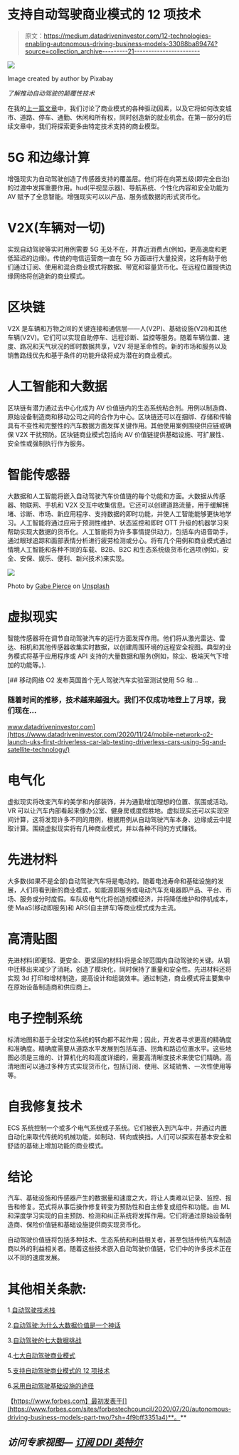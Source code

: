# 支持自动驾驶商业模式的 12 项技术

> 原文：<https://medium.datadriveninvestor.com/12-technologies-enabling-autonomous-driving-business-models-33088ba89474?source=collection_archive---------21----------------------->

![](img/726030d80fc48a5b78aa90dcaa318b3f.png)

Image created by author by Pixabay

*了解推动自动驾驶的颠覆性技术*

在我的[上一篇文章](http://www.forbes.com/sites/forbestechcouncil/2020/06/24/autonomous-driving-business-models-part-one/)中，我们讨论了商业模式的各种驱动因素，以及它将如何改变城市、道路、停车、通勤、休闲和所有权，同时创造新的就业机会。在第一部分的后续文章中，我们将探索更多由特定技术支持的商业模型。

# **5G 和边缘计算**

增强现实为自动驾驶创造了传感器支持的覆盖层。他们将在向第五级(即完全自治)的过渡中发挥重要作用。hud(平视显示器)、导航系统、个性化内容和安全功能为 AV 赋予了全息智能。增强现实可以以产品、服务或数据的形式货币化。

# **V2X(车辆对一切)**

实现自动驾驶等实时用例需要 5G 无处不在，并靠近消费点(例如，更高速度和更低延迟的边缘)。传统的电信运营商一直在 5G 方面进行大量投资，这将有助于他们通过订阅、使用和混合商业模式将数据、带宽和容量货币化。在远程位置提供边缘网络将创造新的商业模式。

# **区块链**

V2X 是车辆和万物之间的关键连接和通信层——人(V2P)、基础设施(V2I)和其他车辆(V2V)。它们可以实现自助停车、远程诊断、监控等服务。随着车辆位置、速度、路况和天气状况的即时数据共享，V2V 将是革命性的。新的市场和服务以及销售路线优先和基于条件的功能升级将成为潜在的商业模式。

# **人工智能和大数据**

区块链有潜力通过去中心化成为 AV 价值链内的生态系统粘合剂。用例以制造商、原始设备制造商和移动公司之间的合作为中心。区块链还可以在捆绑、存储和传输具有不变性和完整性的汽车数据方面发挥关键作用。其他使用案例围绕供应链或确保 V2X 干扰预防。区块链商业模式包括向 AV 价值链提供基础设施、可扩展性、安全性或强制执行作为服务。

# **智能传感器**

大数据和人工智能将嵌入自动驾驶汽车价值链的每个功能和方面。大数据从传感器、物联网、手机和 V2X 交互中收集信息。它还可以创建道路流量，用于缓解拥堵、诊断、市场、新应用程序、支持数据的即时功能，并使人工智能能够更快地学习。人工智能将通过应用于预测性维护、状态监控和即时 OTT 升级的机器学习来帮助实现大数据的货币化。人工智能将为许多事情提供动力，包括车内语音助手，通过眼球追踪和面部表情分析进行疲劳检测或分心。将有几个用例和商业模式通过情境人工智能和各种不同的车载、B2B、B2C 和生态系统级货币化选项(例如，安全、安保、娱乐、便利、新兴技术)来实现。

![](img/93ae5390daa9fdfff9a7329ceae277f8.png)

Photo by [Gabe Pierce](https://unsplash.com/@gaberce?utm_source=medium&utm_medium=referral) on [Unsplash](https://unsplash.com?utm_source=medium&utm_medium=referral)

# **虚拟现实**

智能传感器将在调节自动驾驶汽车的运行方面发挥作用。他们将从激光雷达、雷达、相机和其他传感器收集实时数据，以创建周围环境的远程安全视图。典型的业务模式将基于应用程序或 API 支持的大量数据和服务(例如，除尘、极端天气下增加的功能等。).

[](https://www.datadriveninvestor.com/2020/11/24/mobile-network-o2-launch-uks-first-driverless-car-lab-testing-driverless-cars-using-5g-and-satellite-technology/) [## 移动网络 O2 发布英国首个无人驾驶汽车实验室测试使用 5G 和…

### 随着时间的推移，技术越来越强大。我们不仅成功地登上了月球，我们现在…

www.datadriveninvestor.com](https://www.datadriveninvestor.com/2020/11/24/mobile-network-o2-launch-uks-first-driverless-car-lab-testing-driverless-cars-using-5g-and-satellite-technology/) 

# **电气化**

虚拟现实将改变汽车的美学和内部装饰，并为通勤增加理想的位置、氛围或活动。VR 可以让汽车内部看起来像办公室、健身房或度假胜地。虚拟现实还可以实现空间计算，这将发现许多不同的用例，根据用例从自动驾驶汽车本身、边缘或云中提取计算。围绕虚拟现实将有几种商业模式，并以各种不同的方式赚钱。

# **先进材料**

大多数(如果不是全部)自动驾驶汽车将是电动的。随着电池寿命和基础设施的发展，人们将看到新的商业模式，如能源即服务或电动汽车充电器即产品、平台、市场、服务或分时度假。车队级电气化将创造规模经济，并将降低维护和停机成本，使 MaaS(移动即服务)和 ARS(自主拼车)等商业模式成为主流。

# **高清贴图**

先进材料(即更轻、更安全、更坚固的材料)将是全球范围内自动驾驶的关键。从钢中迁移出来减少了消耗，创造了模块化，同时保持了重量和安全性。先进材料还将实现 3d 打印和增材制造，提高设计和组装效率。通过制造，商业模式将主要集中在原始设备制造商和供应商上。

# **电子控制系统**

标清地图和基于全球定位系统的转向都不起作用；因此，开发者寻求更高的精确度和准确度。精确度需要从道路水平发展到包括车道、拐角和路边位置水平。这些地图必须是三维的、计算机化的和高度详细的，需要高清晰度技术来使它们精确。高清地图可以通过多种方式实现货币化，包括订阅、使用、区域销售、一次性使用等等。

# **自我修复技术**

ECS 系统控制一个或多个电气系统或子系统。它们被嵌入到汽车中，并通过内置自动化来取代传统的机械功能，如制动、转向或换挡。人们可以探索在基本安全和舒适的基础上增加功能的商业模式。

# **结论**

汽车、基础设施和传感器产生的数据量和速度之大，将让人类难以记录、监控、报告和修复。范式将从事后操作修复转变为预防性和自主修复或组件和功能。由 ML 和深度学习实现的自主预防、检测和纠正系统将发挥作用。它们将通过原始设备制造商、保险价值链和基础设施提供商实现货币化。

自动驾驶价值链将包括多种技术、生态系统和利益相关者，甚至包括传统汽车制造商以外的利益相关者。随着这些技术嵌入自动驾驶价值链，它们中的许多技术正在以不同的速度发展。

# 其他相关条款:

1.[自动驾驶技术栈](https://medium.com/predict/the-autonomous-driving-technology-stack-f0b53ab08f99)

2.[自动驾驶:为什么大数据价值是一个神话](https://medium.com/datadriveninvestor/autonomous-driving-why-big-data-value-is-a-myth-584427b50f05)

3.[自动驾驶的七大数据挑战](https://medium.com/datadriveninvestor/7-data-challenges-in-autonomous-driving-e21d05dacc3a)

4.[七大自动驾驶商业模式](https://medium.com/datadriveninvestor/7-autonomous-driving-business-models-930cd4de6b86)

5.[支持自动驾驶商业模式的 12 项技术](https://medium.com/datadriveninvestor/12-technologies-enabling-autonomous-driving-business-models-33088ba89474)

6.[采用自动驾驶基础设施的途径](https://medium.com/the-innovation/pathways-to-adoption-for-autonomous-driving-infrastructure-676438a7aaa3)

【https://www.forbes.com】最初发表于[](https://www.forbes.com/sites/forbestechcouncil/2020/07/20/autonomous-driving-business-models-part-two/?sh=4f9bff3351a4)**。**

## *访问专家视图— [订阅 DDI 英特尔](https://datadriveninvestor.com/ddi-intel)*